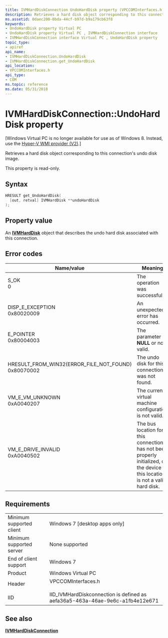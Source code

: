 ```yaml
---
title: IVMHardDiskConnection UndoHardDisk property (VPCCOMInterfaces.h)
description: Retrieves a hard disk object corresponding to this connection's undo disk image.
ms.assetid: 0daec200-0bda-44cf-b97d-b9a179cb63f8
keywords:
- UndoHardDisk property Virtual PC
- UndoHardDisk property Virtual PC , IVMHardDiskConnection interface
- IVMHardDiskConnection interface Virtual PC , UndoHardDisk property
topic_type:
- apiref
api_name:
- IVMHardDiskConnection.UndoHardDisk
- IVMHardDiskConnection.get_UndoHardDisk
api_location:
- VPCCOMInterfaces.h
api_type:
- COM
ms.topic: reference
ms.date: 05/31/2018
---
```


# IVMHardDiskConnection::UndoHardDisk property

\[Windows Virtual PC is no longer available for use as of Windows 8. Instead, use the [Hyper-V WMI provider (V2)](/windows/desktop/HyperV_v2/windows-virtualization-portal).\]

Retrieves a hard disk object corresponding to this connection's undo disk image.

This property is read-only.

## Syntax


```C++
HRESULT get_UndoHardDisk(
  [out, retval] IVMHardDisk **undoHardDisk
);
```



## Property value

An [**IVMHardDisk**](ivmharddisk.md) object that describes the undo hard disk associated with this connection.

## Error codes



| Name/value                                                                                                                                                                               | Meaning                                                                                                                                     |
|------------------------------------------------------------------------------------------------------------------------------------------------------------------------------------------|---------------------------------------------------------------------------------------------------------------------------------------------|
| <dl> <dt>S\_OK</dt> <dt>0</dt> </dl>                                                  | The operation was successful.<br/>                                                                                                    |
| <dl> <dt>DISP\_E\_EXCEPTION</dt> <dt>0x80020009</dt> </dl>                            | An unexpected error has occurred.<br/>                                                                                                |
| <dl> <dt>E\_POINTER</dt> <dt>0x80004003</dt> </dl>                                    | The parameter is **NULL** or not valid.<br/>                                                                                          |
| <dl> <dt>HRESULT\_FROM\_WIN32(ERROR\_FILE\_NOT\_FOUND)</dt> <dt>0x80070002</dt> </dl> | The undo disk for this connection was not found.<br/>                                                                                 |
| <dl> <dt>VM\_E\_VM\_UNKNOWN</dt> <dt>0xA0040207</dt> </dl>                            | The current virtual machine configuration is not valid.<br/>                                                                          |
| <dl> <dt>VM\_E\_DRIVE\_INVALID</dt> <dt>0xA0040502</dt> </dl>                         | The bus location for this connection has not been properly initialized, or the device at this location is not a valid hard disk.<br/> |



## Requirements



|                                     |                                                                                               |
|-------------------------------------|-----------------------------------------------------------------------------------------------|
| Minimum supported client<br/> | Windows 7 \[desktop apps only\]<br/>                                                    |
| Minimum supported server<br/> | None supported<br/>                                                                     |
| End of client support<br/>    | Windows 7<br/>                                                                          |
| Product<br/>                  | Windows Virtual PC<br/>                                                                 |
| Header<br/>                   | <dl> <dt>VPCCOMInterfaces.h</dt> </dl> |
| IID<br/>                      | IID\_IVMHardDiskconnection is defined as aefa36a5-463a-46ae-9e6c-a1fb4e12e671<br/>      |



## See also

<dl> <dt>

[**IVMHardDiskConnection**](ivmharddiskconnection.md)
</dt> </dl>

 

